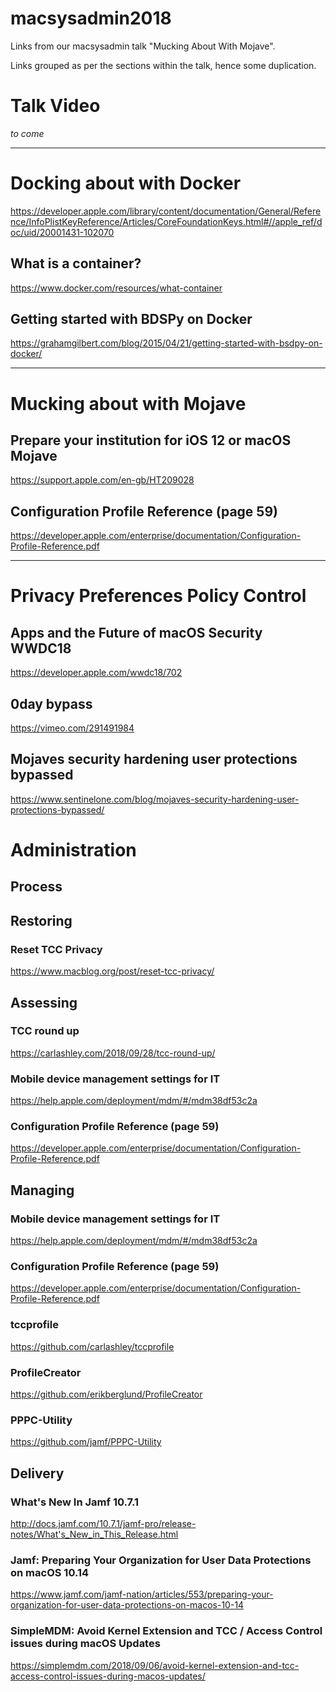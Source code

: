 # macsysadmin2018
Links from our macsysadmin talk "Mucking About With Mojave".

Links grouped as per the sections within the talk, hence some duplication.

# Talk Video

_to come_

---

# Docking about with Docker
https://developer.apple.com/library/content/documentation/General/Reference/InfoPlistKeyReference/Articles/CoreFoundationKeys.html#//apple_ref/doc/uid/20001431-102070

## What is a container?
https://www.docker.com/resources/what-container

## Getting started with BDSPy on Docker
https://grahamgilbert.com/blog/2015/04/21/getting-started-with-bsdpy-on-docker/

---

# Mucking about with Mojave

## Prepare your institution for iOS 12 or macOS Mojave
https://support.apple.com/en-gb/HT209028

## Configuration Profile Reference (page 59)
https://developer.apple.com/enterprise/documentation/Configuration-Profile-Reference.pdf

---

# Privacy Preferences Policy Control

## Apps and the Future of macOS Security WWDC18
https://developer.apple.com/wwdc18/702

## 0day bypass
https://vimeo.com/291491984

## Mojaves security hardening user protections bypassed
https://www.sentinelone.com/blog/mojaves-security-hardening-user-protections-bypassed/

# Administration

## Process

## Restoring
### Reset TCC Privacy
https://www.macblog.org/post/reset-tcc-privacy/

## Assessing
### TCC round up
https://carlashley.com/2018/09/28/tcc-round-up/

### Mobile device management settings for IT
https://help.apple.com/deployment/mdm/#/mdm38df53c2a

### Configuration Profile Reference (page 59)
https://developer.apple.com/enterprise/documentation/Configuration-Profile-Reference.pdf

## Managing

### Mobile device management settings for IT
https://help.apple.com/deployment/mdm/#/mdm38df53c2a

### Configuration Profile Reference (page 59)
https://developer.apple.com/enterprise/documentation/Configuration-Profile-Reference.pdf

### tccprofile
https://github.com/carlashley/tccprofile

### ProfileCreator
https://github.com/erikberglund/ProfileCreator

### PPPC-Utility
https://github.com/jamf/PPPC-Utility

## Delivery

### What's New In Jamf 10.7.1
http://docs.jamf.com/10.7.1/jamf-pro/release-notes/What's_New_in_This_Release.html

### Jamf: Preparing Your Organization for User Data Protections on macOS 10.14
https://www.jamf.com/jamf-nation/articles/553/preparing-your-organization-for-user-data-protections-on-macos-10-14

### SimpleMDM: Avoid Kernel Extension and TCC / Access Control issues during macOS Updates
https://simplemdm.com/2018/09/06/avoid-kernel-extension-and-tcc-access-control-issues-during-macos-updates/
